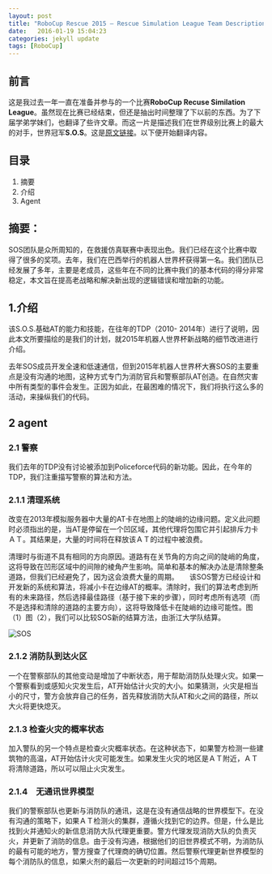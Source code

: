 ```yaml
---
layout: post
title: "RoboCup Rescue 2015 – Rescue Simulation League Team Description S.O.S (Iran)"
date:   2016-01-19 15:04:23
categories: jekyll update
tags: [RoboCup]
---
```



## 前言

这是我过去一年一直在准备并参与的一个比赛**RoboCup Recuse Similation League**。虽然现在比赛已经结束，但还是抽出时间整理了下以前的东西。为了下届学弟学妹们，也翻译了些许文章。而这一片是描述我们在世界级别比赛上的最大的对手，世界冠军**S.O.S**。这是[原文链接](http://roborescue.sourceforge.net/2015/TDP/S.O.S.%20-%20Agent%20&%20Multi-Agent%20Challenge.pdf)。以下便开始翻译内容。

## 目录

1. 摘要
2. 介绍
3. Agent

## 摘要：

SOS团队是众所周知的，在救援仿真联赛中表现出色。我们已经在这个比赛中取得了很多的奖项。去年，我们在巴西举行的机器人世界杯获得第一名。我们团队已经发展了多年，主要是老成员，这些年在不同的比赛中我们的基本代码的得分非常稳定，本文旨在提高老战略和解决新出现的逻辑错误和增加新的功能。

## 1.介绍

该S.O.S.基础AT的能力和技能，在往年的TDP（2010- 2014年）进行了说明，因此本文所要描绘的是我们的计划，就2015年机器人世界杯新战略的细节改进进行介绍。

去年SOS成员开发全速和低速通信，但到2015年机器人世界杯大赛SOS的主要重点是没有沟通的地图，这种方式专门为消防官兵和警察部队AT创造。在自然灾害中所有类型的事件会发生。正因为如此，在最困难的情况下，我们将执行这么多的活动，来操纵我们的代码。
  
## 2 agent

### 2.1 警察

我们去年的TDP没有讨论被添加到Policeforce代码的新功能。因此，在今年的TDP，我们注重描写警察的算法和方法。

### 2.1.1 清理系统

改变在2013年模拟服务器中大量的AT卡在地图上的陡峭的边缘问题。定义此问题时必须指出的是，当AT是停留在一个凹区域，其他代理将包围它并引起排斥力卡ＡＴ。其结果是，大量的时间将在释放该ＡＴ的过程中被浪费。

清理时与街道不具有相同的方向原因。道路有在关节角的方向之间的陡峭的角度，这将导致在凹形区域中的间隙的棱角产生影响。简单和基本的解决办法是清除整条道路，但我们已经避免了，因为这会浪费大量的周期。
　
该SOS警方已经设计和开发新的系统和算法，将减小卡在边缘AT的概率。清除时，我们的算法考虑到所有的未来路径，然后选择最佳路径（基于接下来的步骤），同时考虑所有选项（而不是选择和清除的道路的主要方向），这将导致降低卡在陡峭的边缘可能性。图（1）图（2），我们可以比较SOS新的结算方法，由浙江大学队结算。
 
![SOS]({{site.baseurl}}/images/SOS.png)

### 2.1.2 消防队到达火区

一个在警察部队的其他变动是增加了中断状态，用于帮助消防队处理火灾。如果一个警察看到或感知火灾发生后，AT开始估计火灾的大小。如果猜测，火灾是相当小的尺寸，警方会放弃自己的任务，首先释放消防大队AT和火之间的路径，所以大火将更快熄灭。

### 2.1.3 检查火灾的概率状态

加入警队的另一个特点是检查火灾概率状态。在这种状态下，如果警方检测一些建筑物的高温，AT开始估计火灾可能发生。如果发生火灾的地区是ＡＴ附近，ＡＴ将清除道路，所以可以阻止火灾发生。

### 2.1.4　无通讯世界模型

我们的警察部队也更新与消防队的通讯，这是在没有通信战略的世界模型下。在没有沟通的策略下，如果ＡＴ检测火的集群，遵循火找到它的边界。但是，什么是比找到火并通知火的新信息消防大队代理更重要。警方代理发现消防大队的负责灭火，并更新了消防的信息。由于没有沟通，根据他们的旧世界模式不明，为消防队的最有可能的地方，警方搜查了代理商的确切位置。然后警察代理更新世界模型的每个消防队的信息，如果火剂的最后一次更新的时间超过15个周期。



